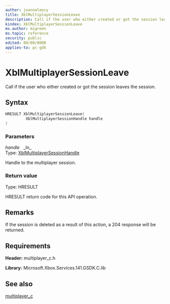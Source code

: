 ```yaml
---
author: joannaleecy
title: XblMultiplayerSessionLeave
description: Call if the user who either created or got the session leaves the session.
kindex: XblMultiplayerSessionLeave
ms.author: migreen
ms.topic: reference
security: public
edited: 00/00/0000
applies-to: pc-gdk
---
```


# XblMultiplayerSessionLeave  

Call if the user who either created or got the session leaves the session.  

## Syntax  
  
```cpp
HRESULT XblMultiplayerSessionLeave(  
         XblMultiplayerSessionHandle handle  
)  
```  
  
### Parameters  
  
*handle* &nbsp;&nbsp;\_In\_  
Type: [XblMultiplayerSessionHandle](../handles/xblmultiplayersessionhandle.md)  
  
Handle to the multiplayer session.  
  
  
### Return value  
Type: HRESULT
  
HRESULT return code for this API operation.
  
## Remarks  
  
If the session is deleted as a result of this action, a 204 response will be returned.
  
## Requirements  
  
**Header:** multiplayer_c.h
  
**Library:** Microsoft.Xbox.Services.141.GSDK.C.lib
  
## See also  
[multiplayer_c](../multiplayer_c_members.md)  
  
  